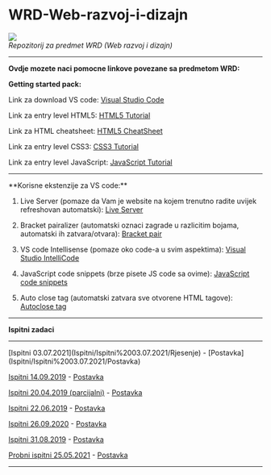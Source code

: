 # WRD-Web-razvoj-i-dizajn

![](https://komarev.com/ghpvc/?username=WRD-Web-razvoj-i-dizajn&label=Broj+posjeta:)
<br>
*Repozitorij za predmet WRD (Web razvoj i dizajn)*


<hr>

**Ovdje mozete naci pomocne linkove  povezane sa predmetom WRD:**

**Getting started pack:**

Link za download VS code:  [Visual Studio Code]()

Link za entry level HTML5: [HTML5 Tutorial](https://www.w3schools.com/html/)

Link za HTML cheatsheet:  [HTML5 CheatSheet](https://websitesetup.org/wp-content/uploads/2014/02/HTML-CHEAT-SHEET-768x8555.png)

Link za entry level CSS3: [CSS3 Tutorial](https://www.w3schools.com/css/)

Link za entry level JavaScript: [JavaScript Tutorial](https://www.w3schools.com/js/DEFAULT.asp)

<hr>
**Korisne ekstenzije za VS code:**

1. Live Server (pomaze da Vam je website na kojem trenutno radite uvijek refreshovan automatski): [Live Server](https://marketplace.visualstudio.com/items?itemName=ritwickdey.LiveServer)

2. Bracket pairalizer (automatski oznaci zagrade u razlicitim bojama, automatski ih zatvara/otvara):  [Bracket pair](https://marketplace.visualstudio.com/items?itemName=CoenraadS.bracket-pair-colorizer)

3. VS code Intellisense (pomaze oko code-a u svim aspektima): [Visual Studio IntelliCode](https://marketplace.visualstudio.com/items?itemName=VisualStudioExptTeam.vscodeintellicode)

4. JavaScript code snippets (brze pisete JS code sa ovime): [JavaScript code snippets](https://marketplace.visualstudio.com/items?itemName=xabikos.JavaScriptSnippets)

5. Auto close tag (automatski zatvara sve otvorene HTML tagove):  [Autoclose tag](https://marketplace.visualstudio.com/items?itemName=formulahendry.auto-close-tag)
<hr>

**Ispitni zadaci**

<hr>
[Ispitni 03.07.2021](Ispitni/Ispitni%2003.07.2021/Rjesenje) - [Postavka](Ispitni/Ispitni%2003.07.2021/Postavka)

[Ispitni 14.09.2019](Ispitni/Ispitni%2014.09.2019/Rjesenje) - [Postavka](Ispitni/Ispitni%2014.09.2019/Postavka)

[Ispitni 20.04.2019 (parcijalni)](Ispitni/Ispitni%2020.04.2019%20(parcijalni)/Rjesenje) - [Postavka](Ispitni/Ispitni%2020.04.2019%20(parcijalni)/Postavka)

[Ispitni 22.06.2019](Ispitni/Ispitni%2022.06.2019/Rjesenje) - [Postavka](Ispitni/Ispitni%2022.06.2019/Postavka)

[Ispitni 26.09.2020](Ispitni/Ispitni%2026.09.2020/Rjesenje) - [Postavka](Ispitni/Ispitni%2026.09.2020/Postavka)

[Ispitni 31.08.2019](Ispitni/Ispitni%2031.08.2019/Rjesenje) - [Postavka](Ispitni/Ispitni%2031.08.2019/Postavka)

[Probni ispitni 25.05.2021](Ispitni/Probni%2025.05.2021/Rjesenje) - [Postavka](Ispitni/Probni%2025.05.2021/Postavka)

<hr>

